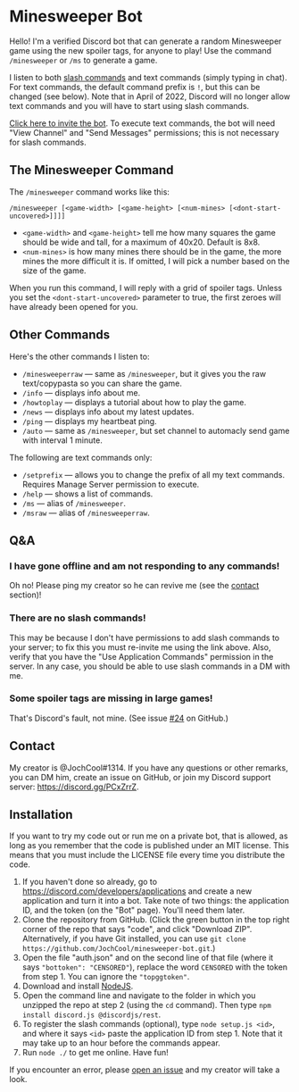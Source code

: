 # Minesweeper Bot
Hello! I'm a verified Discord bot that can generate a random Minesweeper game using the new spoiler tags, for anyone to play! Use the command `/minesweeper` or `/ms` to generate a game.

I listen to both [slash commands](https://support.discord.com/hc/en-us/articles/1500000368501-Slash-Commands-FAQ) and text commands (simply typing in chat). For text commands, the default command prefix is `!`, but this can be changed (see below). Note that in April of 2022, Discord will no longer allow text commands and you will have to start using slash commands.

[Click here to invite the bot](https://discord.com/api/oauth2/authorize?client_id=540917634695168010&scope=applications.commands%20bot). To execute text commands, the bot will need "View Channel" and "Send Messages" permissions; this is not necessary for slash commands.

## The Minesweeper Command
The `/minesweeper` command works like this:
```
/minesweeper [<game-width> [<game-height> [<num-mines> [<dont-start-uncovered>]]]]
```
* `<game-width>` and `<game-height>` tell me how many squares the game should be wide and tall, for a maximum of 40x20. Default is 8x8.
* `<num-mines>` is how many mines there should be in the game, the more mines the more difficult it is. If omitted, I will pick a number based on the size of the game.

When you run this command, I will reply with a grid of spoiler tags. Unless you set the `<dont-start-uncovered>` parameter to true, the first zeroes will have already been opened for you.

## Other Commands
Here's the other commands I listen to:
* `/minesweeperraw` — same as `/minesweeper`, but it gives you the raw text/copypasta so you can share the game.
* `/info` — displays info about me.
* `/howtoplay` — displays a tutorial about how to play the game.
* `/news` — displays info about my latest updates.
* `/ping` — displays my heartbeat ping.
* `/auto` — same as `/minesweeper`, but set channel to automacly send game with interval 1 minute.

The following are text commands only:
* `/setprefix` — allows you to change the prefix of all my text commands. Requires Manage Server permission to execute.
* `/help` — shows a list of commands.
* `/ms` — alias of `/minesweeper`.
* `/msraw` — alias of `/minesweeperraw`.

## Q&A
### I have gone offline and am not responding to any commands!
Oh no! Please ping my creator so he can revive me (see the [contact](#Contact) section)!

### There are no slash commands!
This may be because I don't have permissions to add slash commands to your server; to fix this you must re-invite me using the link above. Also, verify that you have the "Use Application Commands" permission in the server. In any case, you should be able to use slash commands in a DM with me.

### Some spoiler tags are missing in large games!
That's Discord's fault, not mine. (See issue [#24](https://github.com/JochCool/minesweeper-bot/issues/24) on GitHub.)

## Contact
My creator is @JochCool#1314. If you have any questions or other remarks, you can DM him, create an issue on GitHub, or join my Discord support server: https://discord.gg/PCxZrrZ.

## Installation
If you want to try my code out or run me on a private bot, that is allowed, as long as you remember that the code is published under an MIT license. This means that you must include the LICENSE file every time you distribute the code.

1. If you haven't done so already, go to https://discord.com/developers/applications and create a new application and turn it into a bot. Take note of two things: the application ID, and the token (on the "Bot" page). You'll need them later.
2. Clone the repository from GitHub. (Click the green button in the top right corner of the repo that says "code", and click "Download ZIP". Alternatively, if you have Git installed, you can use `git clone https://github.com/JochCool/minesweeper-bot.git`.)
3. Open the file "auth.json" and on the second line of that file (where it says `"bottoken": "CENSORED"`), replace the word `CENSORED` with the token from step 1. You can ignore the `"topggtoken"`.
4. Download and install [NodeJS](https://nodejs.org).
5. Open the command line and navigate to the folder in which you unzipped the repo at step 2 (using the `cd` command). Then type `npm install discord.js @discordjs/rest`.
6. To register the slash commands (optional), type `node setup.js <id>`, and where it says `<id>` paste the application ID from step 1. Note that it may take up to an hour before the commands appear.
7. Run `node ./` to get me online. Have fun!

If you encounter an error, please [open an issue](https://github.com/JochCool/minesweeper-bot/issues) and my creator will take a look.

